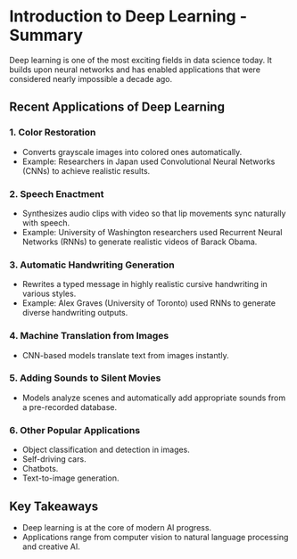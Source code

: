 # Introduction to Deep Learning - Summary

Deep learning is one of the most exciting fields in data science today.
It builds upon neural networks and has enabled applications that were
considered nearly impossible a decade ago.

## Recent Applications of Deep Learning

### 1. Color Restoration

-   Converts grayscale images into colored ones automatically.
-   Example: Researchers in Japan used Convolutional Neural Networks
    (CNNs) to achieve realistic results.

### 2. Speech Enactment

-   Synthesizes audio clips with video so that lip movements sync
    naturally with speech.
-   Example: University of Washington researchers used Recurrent Neural
    Networks (RNNs) to generate realistic videos of Barack Obama.

### 3. Automatic Handwriting Generation

-   Rewrites a typed message in highly realistic cursive handwriting in
    various styles.
-   Example: Alex Graves (University of Toronto) used RNNs to generate
    diverse handwriting outputs.

### 4. Machine Translation from Images

-   CNN-based models translate text from images instantly.

### 5. Adding Sounds to Silent Movies

-   Models analyze scenes and automatically add appropriate sounds from
    a pre-recorded database.

### 6. Other Popular Applications

-   Object classification and detection in images.
-   Self-driving cars.
-   Chatbots.
-   Text-to-image generation.

## Key Takeaways

-   Deep learning is at the core of modern AI progress.
-   Applications range from computer vision to natural language
    processing and creative AI.
